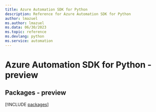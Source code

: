 ```yaml
---
title: Azure Automation SDK for Python
description: Reference for Azure Automation SDK for Python
author: lmazuel
ms.author: lmazuel
ms.data: 06/30/2023
ms.topic: reference
ms.devlang: python
ms.service: automation
---
```

# Azure Automation SDK for Python - preview
## Packages - preview
[!INCLUDE [packages](automation-index.md)]